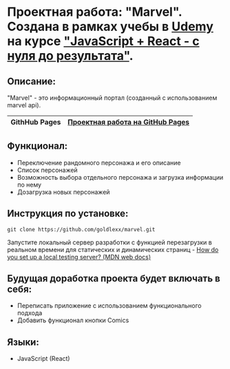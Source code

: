 # Проектная работа: "Marvel". Создана в рамках учебы в [Udemy](https://www.udemy.com/) на курсе ["JavaScript + React - с нуля до результата"](https://www.udemy.com/share/10208o3@pbk0Qct3LqNmxPKbgZxJWvF_zsCaoOpmyr4l1Okp0h4S7m-UHw3ccUbxrPJYKSMgkw==/).

## Описание:

"Marvel" - это информационный портал (созданный с использованием marvel api).

| **GithHub Pages** | [Проектная работа на GitHub Pages](https://goldlexx.github.io/marvel/) |
| ----------------- | -------------------------------------------------------------------- |

## Функционал:

* Переключение рандомного персонажа и его описание
* Список персонажей
* Возможность выбора отдельного персонажа и загрузка информации по нему
* Дозагрузка новых персонажей

## Инструкция по установке:

```
git clone https://github.com/goldlexx/marvel.git
```
Запустите локальный сервер разработки с функцией перезагрузки в реальном времени для статических и динамических страниц - [How do you set up a local testing server? (MDN web docs)](https://developer.mozilla.org/en-US/docs/Learn/Common_questions/set_up_a_local_testing_server)


## Будущая доработка проекта будет включать в себя:

* Переписать приложение с использованием функционального подхода
* Добавить функционал кнопки Comics

## Языки:

  * JavaScript (React)










